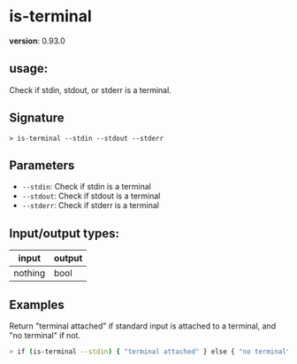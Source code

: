 # is-terminal

**version**: 0.93.0

## **usage**:

Check if stdin, stdout, or stderr is a terminal.

## Signature

`> is-terminal --stdin --stdout --stderr`

## Parameters

- `--stdin`: Check if stdin is a terminal
- `--stdout`: Check if stdout is a terminal
- `--stderr`: Check if stderr is a terminal

## Input/output types:

| input   | output |
| ------- | ------ |
| nothing | bool   |

## Examples

Return "terminal attached" if standard input is attached to a terminal, and "no terminal" if not.

```bash
> if (is-terminal --stdin) { "terminal attached" } else { "no terminal" }
```
